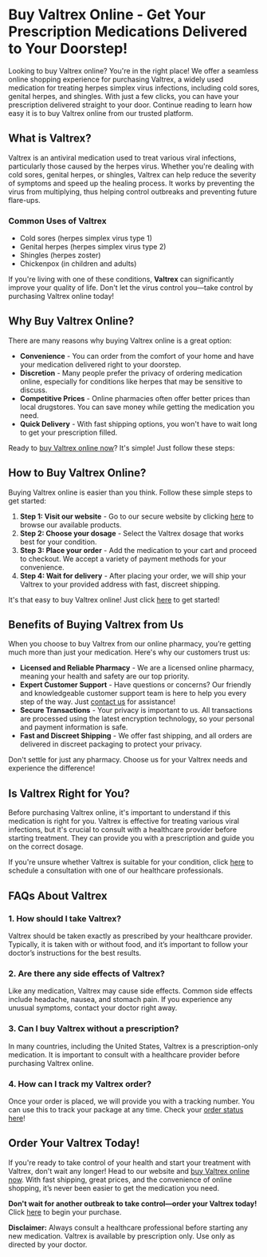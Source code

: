 # Buy Valtrex Online - Get Your Prescription Medications Delivered to Your Doorstep!

Looking to buy Valtrex online? You're in the right place! We offer a seamless online shopping experience for purchasing Valtrex, a widely used medication for treating herpes simplex virus infections, including cold sores, genital herpes, and shingles. With just a few clicks, you can have your prescription delivered straight to your door. Continue reading to learn how easy it is to buy Valtrex online from our trusted platform.

## What is Valtrex?

Valtrex is an antiviral medication used to treat various viral infections, particularly those caused by the herpes virus. Whether you're dealing with cold sores, genital herpes, or shingles, Valtrex can help reduce the severity of symptoms and speed up the healing process. It works by preventing the virus from multiplying, thus helping control outbreaks and preventing future flare-ups.

### Common Uses of Valtrex

- Cold sores (herpes simplex virus type 1)
- Genital herpes (herpes simplex virus type 2)
- Shingles (herpes zoster)
- Chickenpox (in children and adults)

If you're living with one of these conditions, **Valtrex** can significantly improve your quality of life. Don't let the virus control you—take control by purchasing Valtrex online today!

## Why Buy Valtrex Online?

There are many reasons why buying Valtrex online is a great option:

- **Convenience** - You can order from the comfort of your home and have your medication delivered right to your doorstep.
- **Discretion** - Many people prefer the privacy of ordering medication online, especially for conditions like herpes that may be sensitive to discuss.
- **Competitive Prices** - Online pharmacies often offer better prices than local drugstores. You can save money while getting the medication you need.
- **Quick Delivery** - With fast shipping options, you won't have to wait long to get your prescription filled.

Ready to [buy Valtrex online now](https://tinyurl.com/buyvaltrexbestprice)? It's simple! Just follow these steps:

## How to Buy Valtrex Online?

Buying Valtrex online is easier than you think. Follow these simple steps to get started:

1. **Step 1: Visit our website** - Go to our secure website by clicking [here](https://tinyurl.com/buyvaltrexbestprice) to browse our available products.
2. **Step 2: Choose your dosage** - Select the Valtrex dosage that works best for your condition.
3. **Step 3: Place your order** - Add the medication to your cart and proceed to checkout. We accept a variety of payment methods for your convenience.
4. **Step 4: Wait for delivery** - After placing your order, we will ship your Valtrex to your provided address with fast, discreet shipping.

It's that easy to buy Valtrex online! Just click [here](https://tinyurl.com/buyvaltrexbestprice) to get started!

## Benefits of Buying Valtrex from Us

When you choose to buy Valtrex from our online pharmacy, you’re getting much more than just your medication. Here's why our customers trust us:

- **Licensed and Reliable Pharmacy** - We are a licensed online pharmacy, meaning your health and safety are our top priority.
- **Expert Customer Support** - Have questions or concerns? Our friendly and knowledgeable customer support team is here to help you every step of the way. Just [contact us](https://tinyurl.com/buyvaltrexbestprice) for assistance!
- **Secure Transactions** - Your privacy is important to us. All transactions are processed using the latest encryption technology, so your personal and payment information is safe.
- **Fast and Discreet Shipping** - We offer fast shipping, and all orders are delivered in discreet packaging to protect your privacy.

Don't settle for just any pharmacy. Choose us for your Valtrex needs and experience the difference!

## Is Valtrex Right for You?

Before purchasing Valtrex online, it's important to understand if this medication is right for you. Valtrex is effective for treating various viral infections, but it's crucial to consult with a healthcare provider before starting treatment. They can provide you with a prescription and guide you on the correct dosage.

If you're unsure whether Valtrex is suitable for your condition, click [here](https://tinyurl.com/buyvaltrexbestprice) to schedule a consultation with one of our healthcare professionals.

## FAQs About Valtrex

### 1. How should I take Valtrex?

Valtrex should be taken exactly as prescribed by your healthcare provider. Typically, it is taken with or without food, and it’s important to follow your doctor’s instructions for the best results.

### 2. Are there any side effects of Valtrex?

Like any medication, Valtrex may cause side effects. Common side effects include headache, nausea, and stomach pain. If you experience any unusual symptoms, contact your doctor right away.

### 3. Can I buy Valtrex without a prescription?

In many countries, including the United States, Valtrex is a prescription-only medication. It is important to consult with a healthcare provider before purchasing Valtrex online.

### 4. How can I track my Valtrex order?

Once your order is placed, we will provide you with a tracking number. You can use this to track your package at any time. Check your [order status here](https://tinyurl.com/buyvaltrexbestprice)!

## Order Your Valtrex Today!

If you're ready to take control of your health and start your treatment with Valtrex, don't wait any longer! Head to our website and [buy Valtrex online now](https://tinyurl.com/buyvaltrexbestprice). With fast shipping, great prices, and the convenience of online shopping, it’s never been easier to get the medication you need.

**Don't wait for another outbreak to take control—order your Valtrex today!** Click [here](https://tinyurl.com/buyvaltrexbestprice) to begin your purchase.

**Disclaimer:** Always consult a healthcare professional before starting any new medication. Valtrex is available by prescription only. Use only as directed by your doctor.
